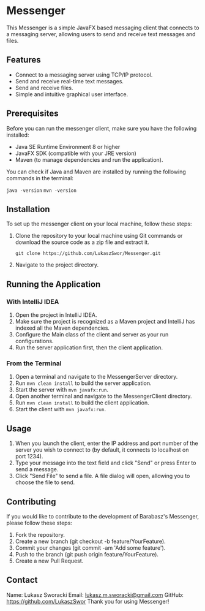 # Messenger

This Messenger is a simple JavaFX based messaging client that connects to a messaging server, allowing users to send and receive text messages and files.

## Features

- Connect to a messaging server using TCP/IP protocol.
- Send and receive real-time text messages.
- Send and receive files.
- Simple and intuitive graphical user interface.

## Prerequisites

Before you can run the messenger client, make sure you have the following installed:
- Java SE Runtime Environment 8 or higher
- JavaFX SDK (compatible with your JRE version)
- Maven (to manage dependencies and run the application).

You can check if Java and Maven are installed by running the following commands in the terminal:

`java -version`
`mvn -version`

## Installation

To set up the messenger client on your local machine, follow these steps:

1. Clone the repository to your local machine using Git commands or download the source code as a zip file and extract it.
   
   `git clone https://github.com/LukaszSwor/Messenger.git`
3. Navigate to the project directory.

## Running the Application

### With IntelliJ IDEA

1. Open the project in IntelliJ IDEA.
2. Make sure the project is recognized as a Maven project and IntelliJ has indexed all the Maven dependencies.
3. Configure the Main class of the client and server as your run configurations.
4. Run the server application first, then the client application.

### From the Terminal

1. Open a terminal and navigate to the MessengerServer directory.
2. Run `mvn clean install` to build the server application.
3. Start the server with `mvn javafx:run`.
4. Open another terminal and navigate to the MessengerClient directory.
5. Run `mvn clean install` to build the client application.
6. Start the client with `mvn javafx:run`.

## Usage
1. When you launch the client, enter the IP address and port number of the server you wish to connect to (by default, it connects to localhost on port 1234).
2. Type your message into the text field and click "Send" or press Enter to send a message.
3. Click "Send File" to send a file. A file dialog will open, allowing you to choose the file to send.

## Contributing
If you would like to contribute to the development of Barabasz's Messenger, please follow these steps:

1. Fork the repository.
2. Create a new branch (git checkout -b feature/YourFeature).
3. Commit your changes (git commit -am 'Add some feature').
4. Push to the branch (git push origin feature/YourFeature).
5. Create a new Pull Request.

## Contact
Name: Lukasz Sworacki
Email: lukasz.m.sworacki@gmail.com
GitHub: https://github.com/LukaszSwor
Thank you for using Messenger!
